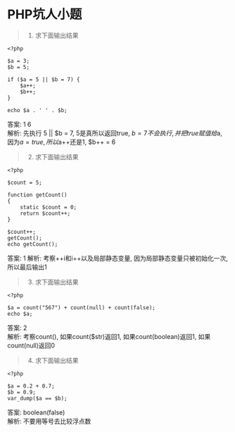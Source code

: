 # PHP坑人小题
> 1. 求下面输出结果  

```
<?php

$a = 3;
$b = 5;

if ($a = 5 || $b = 7) {
    $a++;
    $b++;
}

echo $a . ' ' . $b;
```
答案: 1 6  
解析: 先执行 5 || $b = 7, 5是真所以返回true, $b = 7不会执行, 并把true赋值给$a, 因为$a = true, 所以$a++还是1, $b++ = 6  

> 2. 求下面输出结果  

```
<?php

$count = 5;

function getCount()
{
    static $count = 0;
    return $count++;
}

$count++;
getCount();
echo getCount();
```
答案: 1
解析: 考察++i和i++以及局部静态变量, 因为局部静态变量只被初始化一次, 所以最后输出1  

> 3. 求下面输出结果  

```
<?php

$a = count("567") + count(null) + count(false);
echo $a;
```
答案: 2  
解析: 考察count(), 如果count($str)返回1, 如果count(boolean)返回1, 如果count(null)返回0  

> 4. 求下面输出结果  

```
<?php

$a = 0.2 + 0.7;
$b = 0.9;
var_dump($a == $b);
```
答案: boolean(false)  
解析: 不要用等号去比较浮点数